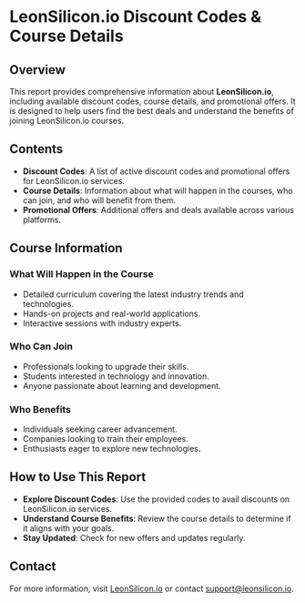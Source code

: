 # LeonSilicon.io Discount Codes & Course Details

## Overview
This report provides comprehensive information about **LeonSilicon.io**, including available discount codes, course details, and promotional offers. It is designed to help users find the best deals and understand the benefits of joining LeonSilicon.io courses.

## Contents
- **Discount Codes**: A list of active discount codes and promotional offers for LeonSilicon.io services.
- **Course Details**: Information about what will happen in the courses, who can join, and who will benefit from them.
- **Promotional Offers**: Additional offers and deals available across various platforms.

## Course Information

### What Will Happen in the Course
- Detailed curriculum covering the latest industry trends and technologies.
- Hands-on projects and real-world applications.
- Interactive sessions with industry experts.

### Who Can Join
- Professionals looking to upgrade their skills.
- Students interested in technology and innovation.
- Anyone passionate about learning and development.

### Who Benefits
- Individuals seeking career advancement.
- Companies looking to train their employees.
- Enthusiasts eager to explore new technologies.

## How to Use This Report
- **Explore Discount Codes**: Use the provided codes to avail discounts on LeonSilicon.io services.
- **Understand Course Benefits**: Review the course details to determine if it aligns with your goals.
- **Stay Updated**: Check for new offers and updates regularly.

## Contact
For more information, visit [LeonSilicon.io](https://leonsilicon.io) or contact [support@leonsilicon.io](mailto:support@leonsilicon.io).

